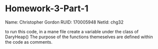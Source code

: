 # Homework-3-Part-1

Name: Christopher Gordon
RUID: 170005948
NetId: chg32

to run this code, in a mane file create a variable under the class of DaryHeap()
The purpose of the functions themeselves are defined within the code as comments.
